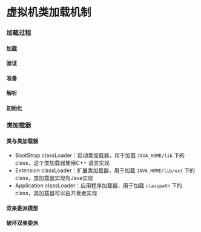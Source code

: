 
# 虚拟机类加载机制

### 加载过程

#### 加载 


#### 验证

#### 准备

#### 解析

#### 初始化

### 类加载器

#### 类与类加载器
- BootStrap classLoader：启动类加载器，用于加载 `JAVA_HOME/lib` 下的class，这个类加载器使用C++ 语言实现 
- Extension classLoader：扩展类加载器，用于加载   `JAVA_HOME/lib/ext` 下的class，类加载器实现有Java实现
- Application classLoader：应用程序加载器，用于加载 `classpath` 下的class，类加载器可以由开发者实现
#### 双亲委派模型

#### 破坏双亲委派